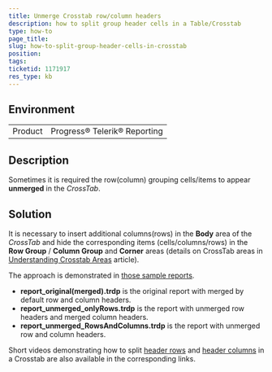 ```yaml
---
title: Unmerge Crosstab row/column headers
description: how to split group header cells in a Table/Crosstab
type: how-to
page_title: 
slug: how-to-split-group-header-cells-in-crosstab
position: 
tags: 
ticketid: 1171917
res_type: kb
---
```


## Environment
<table>
	<tr>
		<td>Product</td>
		<td>Progress® Telerik® Reporting </td>
	</tr>
</table>


## Description
Sometimes it is required the row(column) grouping cells/items to appear **unmerged** in the _CrossTab_. 

## Solution
It is necessary to insert additional columns(rows) in the **Body** area of the _CrossTab_ and hide the corresponding items (cells/columns/rows) in the **Row Group** / **Column Group** and **Corner** areas (details on CrossTab areas in [Understanding Crosstab Areas](https://docs.telerik.com/reporting/table-understanding-crosstab-areas) article).

The approach is demonstrated in [those sample reports](https://www.telerik.com/docs/default-source/knowledgebasearticleattachments/reporting/crosstabunmergeheaderssamplereports.zip?sfvrsn=db3863fc_2).
+ **report_original(merged).trdp** is the original report with merged by default row and column headers.
+ **report_unmerged_onlyRows.trdp** is the report with unmerged row headers and merged column headers.
+ **report_unmerged_RowsAndColumns.trdp** is the report with unmerged row and column headers.

Short videos demonstrating how to split [header rows](https://www.telerik.com/docs/default-source/knowledgebasearticleattachments/reporting/rows_unmergecrosstab.swf?sfvrsn=26f1af42_2) and [header columns](https://www.telerik.com/docs/default-source/knowledgebasearticleattachments/reporting/columns_unmergecrosstab.swf?sfvrsn=196cfad3_2) in a Crosstab are also available in the corresponding links.
